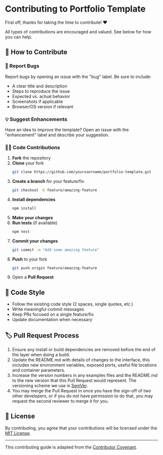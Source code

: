 # Contributing to Portfolio Template

First off, thanks for taking the time to contribute! ❤️

All types of contributions are encouraged and valued. See below for how you can help.

## 🎯 How to Contribute

### 🐛 Report Bugs

Report bugs by opening an issue with the "bug" label. Be sure to include:
- A clear title and description
- Steps to reproduce the issue
- Expected vs. actual behavior
- Screenshots if applicable
- Browser/OS version if relevant

### 💡 Suggest Enhancements

Have an idea to improve the template? Open an issue with the "enhancement" label and describe your suggestion.

### 👩‍💻 Code Contributions

1. **Fork** the repository
2. **Clone** your fork
   ```bash
   git clone https://github.com/yourusername/portfolio-template.git
   ```
3. **Create a branch** for your feature/fix
   ```bash
   git checkout -b feature/amazing-feature
   ```
4. **Install dependencies**
   ```bash
   npm install
   ```
5. **Make your changes**
6. **Run tests** (if available)
   ```bash
   npm test
   ```
7. **Commit your changes**
   ```bash
   git commit -m "Add some amazing feature"
   ```
8. **Push** to your fork
   ```bash
   git push origin feature/amazing-feature
   ```
9. Open a **Pull Request**

## 📝 Code Style

- Follow the existing code style (2 spaces, single quotes, etc.)
- Write meaningful commit messages
- Keep PRs focused on a single feature/fix
- Update documentation when necessary

## 🏷️ Pull Request Process

1. Ensure any install or build dependencies are removed before the end of the layer when doing a build.
2. Update the README.md with details of changes to the interface, this includes new environment variables, exposed ports, useful file locations and container parameters.
3. Increase the version numbers in any examples files and the README.md to the new version that this Pull Request would represent. The versioning scheme we use is [SemVer](http://semver.org/).
4. You may merge the Pull Request in once you have the sign-off of two other developers, or if you do not have permission to do that, you may request the second reviewer to merge it for you.

## 📄 License

By contributing, you agree that your contributions will be licensed under the [MIT License](LICENSE).

---

This contributing guide is adapted from the [Contributor Covenant](https://www.contributor-covenant.org/).

